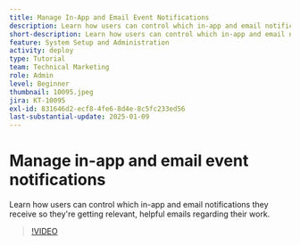 ```yaml
---
title: Manage In-App and Email Event Notifications
description: Learn how users can control which in-app and email notifications they receive so they're getting relevant, helpful emails regarding their work.
short-description: Learn how users can control which in-app and email notifications they receive.
feature: System Setup and Administration
activity: deploy
type: Tutorial
team: Technical Marketing
role: Admin
level: Beginner
thumbnail: 10095.jpeg
jira: KT-10095
exl-id: 831646d2-ecf8-4fe6-8d4e-8c5fc233ed56
last-substantial-update: 2025-01-09
---
```

# Manage in-app and email event notifications

Learn how users can control which in-app and email notifications they receive so they're getting relevant, helpful emails regarding their work.

>[!VIDEO](https://video.tv.adobe.com/v/3442786/?quality=12&learn=on&enablevpops)

